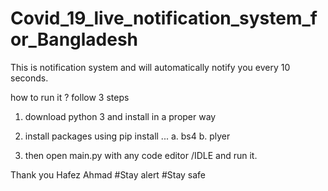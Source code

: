 # Covid_19_live_notification_system_for_Bangladesh
This is notification system and will automatically notify you every 10 seconds.


how to run it ?
follow 3 steps
1. download python 3 and install in a proper way

2. install packages using pip install ...
   a.    bs4
   b.   plyer
   
 3. then open main.py with any code editor /IDLE and run it. 
 
 Thank you
 Hafez Ahmad
 #Stay alert
 #Stay safe
 
  
